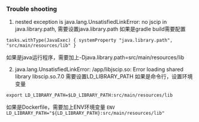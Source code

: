 ### Trouble shooting

1. nested exception is java.lang.UnsatisfiedLinkError: no jscip in java.library.path, 需要设置java.library.path
如果是gradle build需要配置

`
tasks.withType(JavaExec) {
	systemProperty "java.library.path", "src/main/resources/lib"
}
`

如果是java运行程序，需要加上-Djava.library.path=src/main/resources/lib

2. java.lang.UnsatisfiedLinkError: /app/libjscip.so: Error loading shared library libscip.so.7.0
需要设置LD_LIBRARY_PATH
如果是命令行，设置环境变量

`
export LD_LIBRARY_PATH=$LD_LIBRARY_PATH:src/main/resources/lib
`

如果是Dockerfile，需要加上ENV环境变量
`
ENV LD_LIBRARY_PATH="${LD_LIBRARY_PATH}:src/main/resources/lib"
`